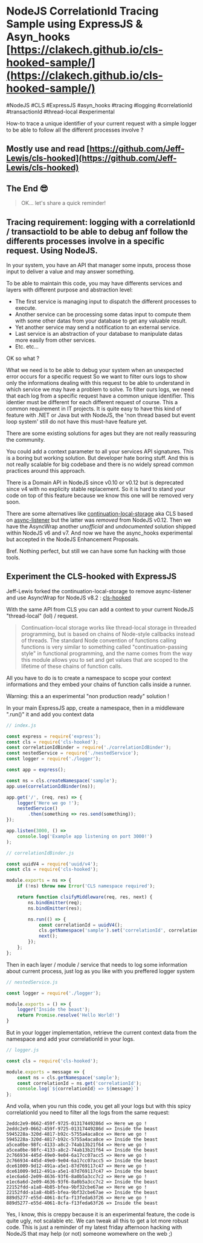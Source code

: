 # NodeJS CorrelationId Tracing Sample using ExpressJS & Asyn_hooks [https://clakech.github.io/cls-hooked-sample/](https://clakech.github.io/cls-hooked-sample/)

\#NodeJS #CLS #ExpressJS #asyn_hooks #tracing #logging #correlationId #transactionId #thread-local #experimental

How-to trace a unique identifier of your current request with a simple logger to be able to follow all the different processes involve ?

## Mostly use and read [https://github.com/Jeff-Lewis/cls-hooked](https://github.com/Jeff-Lewis/cls-hooked)

## The End 😎

> OK... let's share a quick reminder!

## Tracing requirement: logging with a correlationId / transactioId to be able to debug anf follow the differents processes involve in a specific request. Using NodeJS.

In your system, you have an API that manager some inputs, process those input to deliver a value and may answer something.

To be able to maintain this code, you may have differents services and layers with different purpose and abstraction level:

* The first service is managing input to dispatch the different processes to execute.
* Another service can be processing some datas input to compute them with some other datas from your database to get any valuable result.
* Yet another service may send a notification to an external service.
* Last service is an abstraction of your database to manipulate datas more easily from other services.
* Etc. etc...

OK so what ?

What we need is to be able to debug your system when an unexpected error occurs for a specific request
So we want to filter ours logs to show only the informations dealing with this request to be able to understand in which service we may have a problem to solve.
To filter ours logs, we need that each log from a specific request have a common unique identifier. This identier must be different for each different request of course.
This a common requirement in IT projects. It is quite easy to have this kind of feature with .NET or Java but with NodeJS, the 'non thread based but event loop system' still do not have this must-have feature yet.

There are some existing solutions for ages but they are not really reassuring the community.

You could add a context parameter to all your services API signatures. This is a boring but working solution. But developer hate boring stuff. And this is not really scalable for big codebase and there is no widely spread common practices around this approach.

There is a Domain API in NodeJS since v0.10 or v0.12 but is deprecated since v4 with no explicity stable replacement. So it is hard to stand your code on top of this feature because we know this one will be removed very soon.

There are some alternatives like [continuation-local-storage](https://github.com/othiym23/node-continuation-local-storage) aka CLS based on [async-listener](https://github.com/othiym23/async-listener) but the latter was *removed* from NodeJS v0.12.
Then we have the AsyncWrap another *unofficial* and *undocumented* solution shipped within NodeJS v6 and v7.
And now we have the async_hooks experimental but accepted in the NodeJS Enhancement Proposals. 

Bref. Nothing perfect, but still we can have some fun hacking with those tools.

## Experiment the CLS-hooked with ExpressJS

Jeff-Lewis forked the continuation-local-storage to remove async-listener and use AsyncWrap for NodeJS <v8 or async_hooks for NodeJS >v8.2 : [cls-hooked](https://github.com/Jeff-Lewis/cls-hooked)

With the same API from CLS you can add a context to your current NodeJS "thread-local" (lol) / request.

> Continuation-local storage works like thread-local storage in threaded programming, but is based on chains of Node-style callbacks instead of threads. The standard Node convention of functions calling functions is very similar to something called "continuation-passing style" in functional programming, and the name comes from the way this module allows you to set and get values that are scoped to the lifetime of these chains of function calls.

All you have to do is to create a namespace to scope your context informations and they embed your chains of function calls inside a runner.

Warning: this a an experimental "non production ready" solution !

In your main ExpressJS app, create a namespace, then in a middleware ".run()" it and add you context data

```javascript
// index.js

const express = require('express');
const cls = require('cls-hooked');
const correlationIdBinder = require('./correlationIdBinder');
const nestedService = require('./nestedService');
const logger = require('./logger');

const app = express();

const ns = cls.createNamespace('sample');
app.use(correlationIdBinder(ns));

app.get('/', (req, res) => {
    logger('Here we go !');
    nestedService()
        .then(something => res.send(something));
});

app.listen(3000, () =>
    console.log('Example app listening on port 3000!')
);
```

```javascript
// correlationIdBinder.js

const uuidV4 = require('uuid/v4');
const cls = require('cls-hooked');

module.exports = ns => {
    if (!ns) throw new Error('CLS namespace required');

    return function clsifyMiddleware(req, res, next) {
        ns.bindEmitter(req);
        ns.bindEmitter(res);

        ns.run(() => {
            const correlationId = uuidV4();
            cls.getNamespace('sample').set('correlationId', correlationId);
            next();
        });
    };
};
```

Then in each layer / module / service that needs to log some information about current process, just log as you like with you preffered logger system

```javascript
// nestedService.js 

const logger = require('./logger');

module.exports = () => {
    logger('Inside the beast');    
    return Promise.resolve('Hello World!')
}
```

But in your logger implementation, retrieve the current context data from the namespace and add your correlationId in your logs.

```javascript
// logger.js 

const cls = require('cls-hooked');

module.exports = message => {
    const ns = cls.getNamespace('sample');
    const correlationId = ns.get('correlationId');
    console.log(`${correlationId} => ${message}`)
};
```

And voila, when you run this code, you get all your logs but with this spicy correlationId you need to filter all the logs from the same request:

``` 
2eddc2e9-0662-459f-9725-01317449286d => Here we go !
2eddc2e9-0662-459f-9725-01317449286d => Inside the beast
5945228a-320d-4817-b92c-5755a4aca8ce => Here we go !
5945228a-320d-4817-b92c-5755a4aca8ce => Inside the beast
a5cea0be-98fc-4133-a8c2-74ab13b21f64 => Here we go !
a5cea0be-98fc-4133-a8c2-74ab13b21f64 => Inside the beast
2c766934-445d-49e0-9e04-6a17cc07acc5 => Here we go !
2c766934-445d-49e0-9e04-6a17cc07acc5 => Inside the beast
dce61009-9d12-491a-a5e1-87d769117c47 => Here we go !
dce61009-9d12-491a-a5e1-87d769117c47 => Inside the beast
e1ec6a6d-2e09-4636-93f6-8a0b5a3cc7c2 => Here we go !
e1ec6a6d-2e09-4636-93f6-8a0b5a3cc7c2 => Inside the beast
22152fdd-a1a8-4b85-bfea-9bf32cbe67ae => Here we go !
22152fdd-a1a8-4b85-bfea-9bf32cbe67ae => Inside the beast
889d5277-e55d-4061-8cfa-f13feda63f26 => Here we go !
889d5277-e55d-4061-8cfa-f13feda63f26 => Inside the beast
```

Yes, I know, this is creppy because it is an experimental feature, the code is quite ugly, not scalable etc. We can tweak all this to get a lot more robust code. This is just a reminder of my latest friday afternoon hacking with NodeJS that may help  (or not) someone womewhere on the web ;)
